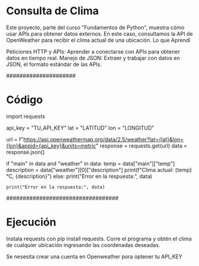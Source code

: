 # Consulta de Clima 

Este proyecto, parte del curso "Fundamentos de Python", muestra cómo usar APIs para obtener datos externos. En este caso, consultamos la API de OpenWeather para recibir el clima actual de una ubicación.
Lo que Aprendí 

Peticiones HTTP y APIs: Aprender a conectarse con APIs para obtener datos en tiempo real.
Manejo de JSON: Extraer y trabajar con datos en JSON, el formato estándar de las APIs.



#####################
# Código

import requests

api_key = "TU_API_KEY"
lat = "LATITUD"
lon = "LONGITUD"

url = f"https://api.openweathermap.org/data/2.5/weather?lat={lat}&lon={lon}&appid={api_key}&units=metric"
response = requests.get(url)
data = response.json()

if "main" in data and "weather" in data:
    temp = data["main"]["temp"]
    description = data["weather"][0]["description"]
    print(f"Clima actual: {temp}°C, {description}")
else:
    print("Error en la respuesta:", data)

    print("Error en la respuesta:", data)
##################################



# Ejecución
Instala requests con pip install requests.
Corre el programa y obtén el clima de cualquier ubicación ingresando las coordenadas deseadas.

Se nesesita crear una cuenta en Openweather pora optener tu API_KEY